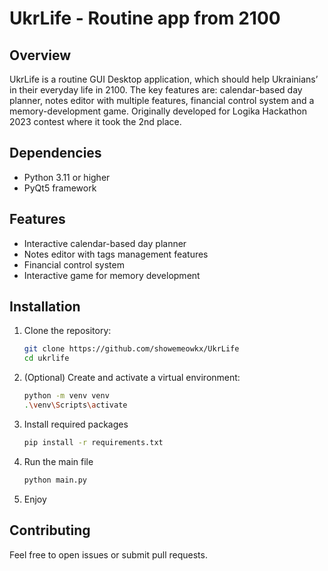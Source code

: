 # UkrLife - Routine app from 2100

## Overview

UkrLife is a routine GUI Desktop application, which should help Ukrainians’ in their everyday life in 2100. The key features are: calendar-based day planner, notes editor with multiple features, financial control system and a memory-development game. Originally developed for Logika Hackathon 2023 contest where it took the 2nd place.

## Dependencies

- Python 3.11 or higher
- PyQt5 framework

## Features

- Interactive calendar-based day planner
- Notes editor with tags management features
- Financial control system
- Interactive game for memory development

## Installation

1. Clone the repository:

   ```bash
   git clone https://github.com/showemeowkx/UkrLife
   cd ukrlife
   ```

2. (Optional) Create and activate a virtual environment:

   ```bash
   python -m venv venv
   .\venv\Scripts\activate
   ```

3. Install required packages

   ```bash
   pip install -r requirements.txt
   ```

4. Run the main file

   ```bash
   python main.py
   ```

5. Enjoy

## Contributing

Feel free to open issues or submit pull requests.
